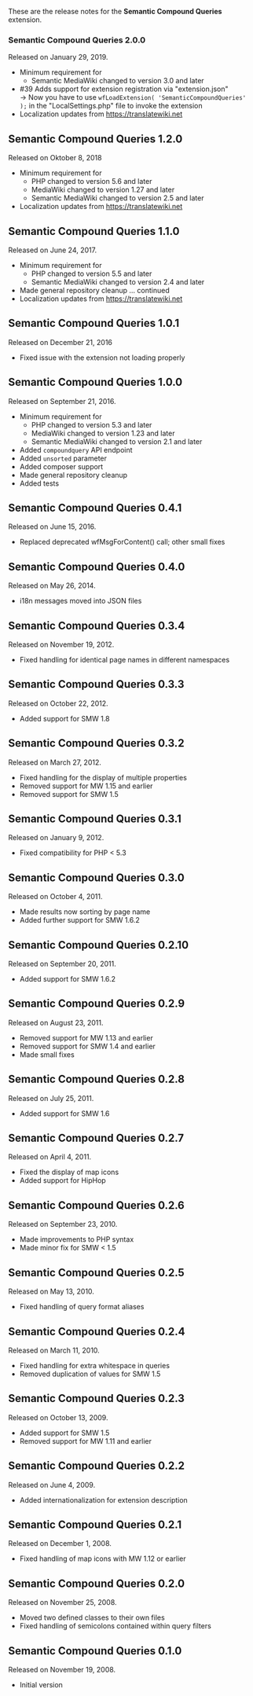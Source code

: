 These are the release notes for the **Semantic Compound Queries** extension.

### Semantic Compound Queries 2.0.0

Released on January 29, 2019.

* Minimum requirement for
  * Semantic MediaWiki changed to version 3.0 and later
* #39 Adds support for extension registration via "extension.json"  
  → Now you have to use `wfLoadExtension( 'SemanticCompoundQueries' );` in the "LocalSettings.php" file to invoke the extension
* Localization updates from https://translatewiki.net

## Semantic Compound Queries 1.2.0

Released on Oktober 8, 2018

* Minimum requirement for
  * PHP changed to version 5.6 and later
  * MediaWiki changed to version 1.27 and later
  * Semantic MediaWiki changed to version 2.5 and later
* Localization updates from https://translatewiki.net

## Semantic Compound Queries 1.1.0

Released on June 24, 2017.

* Minimum requirement for
  * PHP changed to version 5.5 and later
  * Semantic MediaWiki changed to version 2.4 and later
* Made general repository cleanup ... continued
* Localization updates from https://translatewiki.net

## Semantic Compound Queries 1.0.1

Released on December 21, 2016

* Fixed issue with the extension not loading properly

## Semantic Compound Queries 1.0.0

Released on September 21, 2016.

* Minimum requirement for
  * PHP changed to version 5.3 and later
  * MediaWiki changed to version 1.23 and later
  * Semantic MediaWiki changed to version 2.1 and later
* Added `compoundquery` API endpoint
* Added `unsorted` parameter
* Added composer support
* Made general repository cleanup
* Added tests

## Semantic Compound Queries 0.4.1

Released on June 15, 2016.

* Replaced deprecated wfMsgForContent() call; other small fixes

## Semantic Compound Queries 0.4.0

Released on May 26, 2014.

* i18n messages moved into JSON files

## Semantic Compound Queries 0.3.4

Released on November 19, 2012.

* Fixed handling for identical page names in different namespaces

## Semantic Compound Queries 0.3.3

Released on October 22, 2012.

* Added support for SMW 1.8

## Semantic Compound Queries 0.3.2

Released on March 27, 2012.

* Fixed handling for the display of multiple properties
* Removed support for MW 1.15 and earlier
* Removed support for SMW 1.5

## Semantic Compound Queries 0.3.1

Released on January 9, 2012.

* Fixed compatibility for PHP < 5.3

## Semantic Compound Queries 0.3.0

Released on October 4, 2011.

* Made results now sorting by page name
* Added further support for SMW 1.6.2

## Semantic Compound Queries 0.2.10

Released on September 20, 2011.

* Added support for SMW 1.6.2

## Semantic Compound Queries 0.2.9

Released on August 23, 2011.

* Removed support for MW 1.13 and earlier
* Removed support for SMW 1.4 and earlier
* Made small fixes

## Semantic Compound Queries 0.2.8

Released on July 25, 2011.

* Added support for SMW 1.6

## Semantic Compound Queries 0.2.7

Released on April 4, 2011.

* Fixed the display of map icons
* Added support for HipHop

## Semantic Compound Queries 0.2.6

Released on September 23, 2010.

* Made improvements to PHP syntax
* Made minor fix for SMW < 1.5

## Semantic Compound Queries 0.2.5

Released on May 13, 2010.

* Fixed handling of query format aliases

## Semantic Compound Queries 0.2.4

Released on March 11, 2010.

* Fixed handling for extra whitespace in queries
* Removed duplication of values for SMW 1.5

## Semantic Compound Queries 0.2.3

Released on October 13, 2009.

* Added support for SMW 1.5
* Removed support for MW 1.11 and earlier

## Semantic Compound Queries 0.2.2

Released on June 4, 2009.

* Added internationalization for extension description

## Semantic Compound Queries 0.2.1

Released on December 1, 2008.

* Fixed handling of map icons with MW 1.12 or earlier

## Semantic Compound Queries 0.2.0

Released on November 25, 2008.

* Moved two defined classes to their own files
* Fixed handling of semicolons contained within query filters

## Semantic Compound Queries 0.1.0

Released on November 19, 2008.

* Initial version
